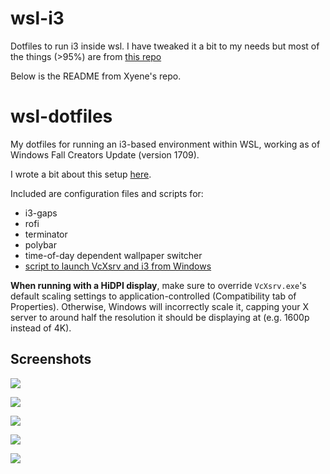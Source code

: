 
# wsl-i3

Dotfiles to run i3 inside wsl. I have tweaked it a bit to my needs but most
of the things (>95%) are from [this repo](https://github.com/Xyene/wsl-dotfiles)

Below is the README from Xyene's repo.


# wsl-dotfiles
My dotfiles for running an i3-based environment within WSL, working as of Windows Fall Creators Update (version 1709).

I wrote a bit about this setup [here](https://tbrindus.ca/ricing-wsl/).

Included are configuration files and scripts for:

* i3-gaps
* rofi
* terminator
* polybar
* time-of-day dependent wallpaper switcher
* [script to launch VcXsrv and i3 from Windows](https://github.com/Xyene/wsl-dotfiles/blob/master/wsl.vbs)

**When running with a HiDPI display**, make sure to override `VcXsrv.exe`'s default scaling settings to application-controlled
(Compatibility tab of Properties). Otherwise, Windows will incorrectly scale it, capping your X server to around half the
resolution it should be displaying at (e.g. 1600p instead of 4K).

## Screenshots

![](https://i.imgur.com/ImRRhRZ.jpg)

![](https://i.imgur.com/dn2HI6v.png)

![](https://i.imgur.com/7CB2y1D.jpg)

![](https://i.imgur.com/vVw549M.jpg)

![](https://i.imgur.com/MyKg0fO.jpg)
